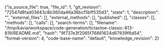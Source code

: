 {"is_source_file": true, "file_id": 1, "git_revision": "72547d8fad03843c8b360da46a36bcf5bff535d3", "state": 1, "description": "", "external_files": [], "external_methods": [], "published": [], "classes": [], "methods": [], "calls": [], "search-terms": [], "filename": "/tmp/kavia/workspace/code-generation/tictactoe-classic-813-819/README.md", "hash": "9f737e3f2065f76861624d67939f6d54", "format-version": 4, "code-base-name": "default", "knowledge_revision": 2}